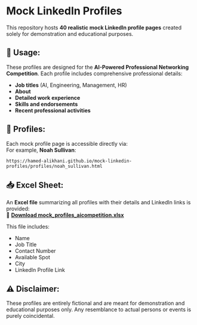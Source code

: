 # Mock LinkedIn Profiles

This repository hosts **40 realistic mock LinkedIn profile pages** created solely for demonstration and educational purposes.

## 🚀 Usage:
These profiles are designed for the **AI-Powered Professional Networking Competition**.
Each profile includes comprehensive professional details:
- **Job titles** (AI, Engineering, Management, HR)
- **About**
- **Detailed work experience**
- **Skills and endorsements**
- **Recent professional activities**

## 📂 Profiles:
Each mock profile page is accessible directly via:  
For example, **Noah Sullivan**:
```
https://hamed-alikhani.github.io/mock-linkedin-profiles/profiles/noah_sullivan.html
```

## 📥 Excel Sheet:
An **Excel file** summarizing all profiles with their details and LinkedIn links is provided:  
📂 **[Download mock_profiles_aicompetition.xlsx](https://github.com/hamed-alikhani/mock-linkedin-profiles/blob/main/mock_profiles_aicompetition.xlsx)**

This file includes:
- Name
- Job Title
- Contact Number
- Available Spot
- City
- LinkedIn Profile Link

## ⚠️ Disclaimer:
These profiles are entirely fictional and are meant for demonstration and educational purposes only. Any resemblance to actual persons or events is purely coincidental.
